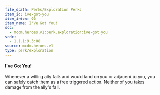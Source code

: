 ```yaml
---
file_dpath: Perks/Exploration Perks
item_id: ive-got-you
item_index: 08
item_name: I'Ve Got You!
scc:
  - mcdm.heroes.v1:perk.exploration:ive-got-you
scdc:
  - 1.1.1:9.3:08
source: mcdm.heroes.v1
type: perk/exploration
---
```


#### I've Got You!

Whenever a willing ally falls and would land on you or adjacent to you, you can safely catch them as a free triggered action. Neither of you takes damage from the ally's fall.
